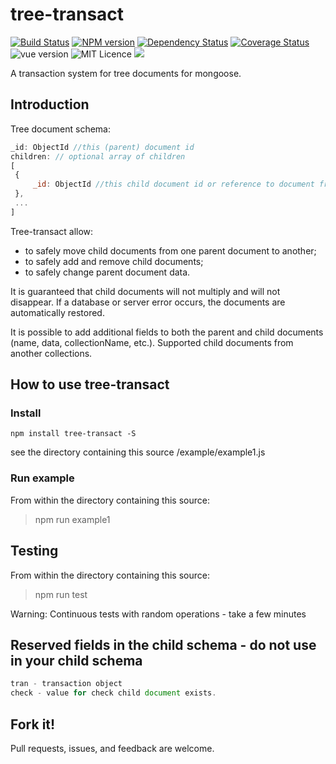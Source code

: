 tree-transact
=================
[![Build Status](https://api.travis-ci.org/abernov/Tree-Transact.svg?branch=master)](https://travis-ci.org/abernov/Tree-Transact?branch=master)
[![NPM version](https://badge.fury.io/js/tree-transact.svg)](http://badge.fury.io/js/tree-transact)
[![Dependency Status](https://david-dm.org/abernov/Tree-Transact/status.svg)](https://david-dm.org/abernov/Tree-Transact)
[![Coverage Status](https://coveralls.io/repos/github/abernov/Tree-Transact/badge.svg?branch=master)](https://coveralls.io/github/abernov/Tree-Transact?branch=master)
![vue version](https://img.shields.io/badge/vue-2.x-brightgreen.svg)
![MIT Licence](https://badges.frapsoft.com/os/mit/mit.svg?v=103)
<a href="https://npmcharts.com/compare/tree-transact?minimal=true">
  <img src="http://img.shields.io/npm/dm/tree-transact.svg">
</a>


A transaction system for tree documents for mongoose.

## Introduction

Tree document schema:
``` javascript
_id: ObjectId //this (parent) document id
children: // optional array of children
[
 {
     _id: ObjectId //this child document id or reference to document from another collections.
 },
 ...
]
```

Tree-transact allow:
- to safely move child documents from one parent document to another;
- to safely add and remove child documents;
- to safely change parent document data.

It is guaranteed that child documents will not multiply and will not disappear.
If a database or server error occurs, the documents are automatically restored.

It is possible to add additional fields to both the parent and child documents (name, data, collectionName, etc.).
Supported child documents from another collections.


## How to use tree-transact

### Install
```shell
npm install tree-transact -S
```

see the directory containing this source
/example/example1.js

### Run example
From within the directory containing this source:

>npm run example1

## Testing

From within the directory containing this source:
>npm run test

Warning: Continuous tests with random operations - take a few minutes

## Reserved fields in the child schema - do not use in your child schema
``` javascript
tran - transaction object
check - value for check child document exists.
```

## Fork it!
Pull requests, issues, and feedback are welcome.
